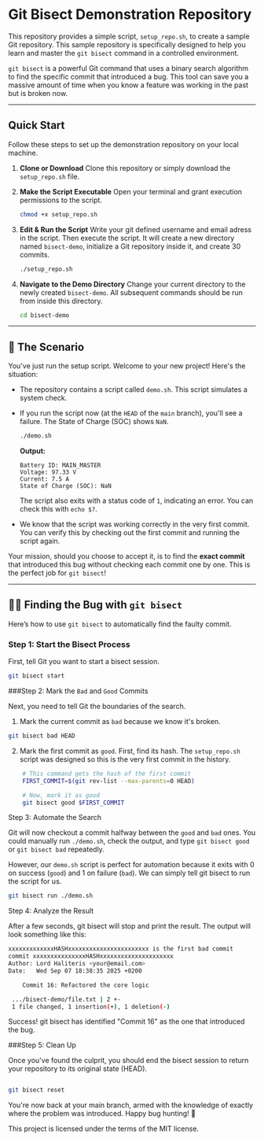 # Git Bisect Demonstration Repository

This repository provides a simple script, `setup_repo.sh`, to create a sample Git repository. This sample repository is specifically designed to help you learn and master the `git bisect` command in a controlled environment.

`git bisect` is a powerful Git command that uses a binary search algorithm to find the specific commit that introduced a bug. This tool can save you a massive amount of time when you know a feature was working in the past but is broken now.

---

## Quick Start

Follow these steps to set up the demonstration repository on your local machine.

1.  **Clone or Download**
    Clone this repository or simply download the `setup_repo.sh` file.

2.  **Make the Script Executable**
    Open your terminal and grant execution permissions to the script.
    ```bash
    chmod +x setup_repo.sh
    ```

3.  **Edit & Run the Script**
    Write your git defined username and email adress in the script. Then execute the script. It will create a new directory named `bisect-demo`, initialize a Git repository inside it, and create 30 commits.
    ```bash
    ./setup_repo.sh
    ```

4.  **Navigate to the Demo Directory**
    Change your current directory to the newly created `bisect-demo`. All subsequent commands should be run from inside this directory.
    ```bash
    cd bisect-demo
    ```

---

## 🎯 The Scenario

You've just run the setup script. Welcome to your new project! Here's the situation:

* The repository contains a script called `demo.sh`. This script simulates a system check.
* If you run the script now (at the `HEAD` of the `main` branch), you'll see a failure. The State of Charge (SOC) shows `NaN`.

    ```bash
    ./demo.sh
    ```
    **Output:**
    ```
    Battery ID: MAIN_MASTER
    Voltage: 97.33 V
    Current: 7.5 A
    State of Charge (SOC): NaN
    ```
    The script also exits with a status code of `1`, indicating an error. You can check this with `echo $?`.

* We know that the script was working correctly in the very first commit. You can verify this by checking out the first commit and running the script again.

Your mission, should you choose to accept it, is to find the **exact commit** that introduced this bug without checking each commit one by one. This is the perfect job for `git bisect`!

---

## 🕵️‍♂️ Finding the Bug with `git bisect`

Here’s how to use `git bisect` to automatically find the faulty commit.

### Step 1: Start the Bisect Process

First, tell Git you want to start a bisect session.

```bash
git bisect start
```

###Step 2: Mark the `Bad` and `Good` Commits

Next, you need to tell Git the boundaries of the search.

1. Mark the current commit as `bad` because we know it's broken.

```bash
git bisect bad HEAD
```

2. Mark the first commit as `good`. First, find its hash. The `setup_repo.sh` script was designed so this is the very first commit in the history.

```bash
    # This command gets the hash of the first commit
    FIRST_COMMIT=$(git rev-list --max-parents=0 HEAD)

    # Now, mark it as good
    git bisect good $FIRST_COMMIT
```

Step 3: Automate the Search

Git will now checkout a commit halfway between the `good` and `bad` ones. You could manually run `./demo.sh`, check the output, and type `git bisect good` or `git bisect bad` repeatedly.

However, our `demo.sh` script is perfect for automation because it exits with 0 on success (`good`) and 1 on failure (`bad`). We can simply tell git bisect to run the script for us.
```Bash
git bisect run ./demo.sh
```

Step 4: Analyze the Result

After a few seconds, git bisect will stop and print the result. The output will look something like this:

```bash
xxxxxxxxxxxxxHASHxxxxxxxxxxxxxxxxxxxxxxx is the first bad commit
commit xxxxxxxxxxxxxxxHASHxxxxxxxxxxxxxxxxxxxxx
Author: Lord Haliteris <your@email.com>
Date:   Wed Sep 07 18:38:35 2025 +0200

    Commit 16: Refactored the core logic

 .../bisect-demo/file.txt | 2 +-
 1 file changed, 1 insertion(+), 1 deletion(-)
```

Success! git bisect has identified "Commit 16" as the one that introduced the bug.

###Step 5: Clean Up

Once you've found the culprit, you should end the bisect session to return your repository to its original state (HEAD).
```Bash

git bisect reset
```

You're now back at your main branch, armed with the knowledge of exactly where the problem was introduced. Happy bug hunting! 🐛

This project is licensed under the terms of the MIT license.

